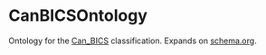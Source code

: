 # CanBICSOntology

Ontology for the [Can_BICS](https://chatrlab.ca/projects/can-bics-english/) classification. Expands on [schema.org](https://schema.org/). 
